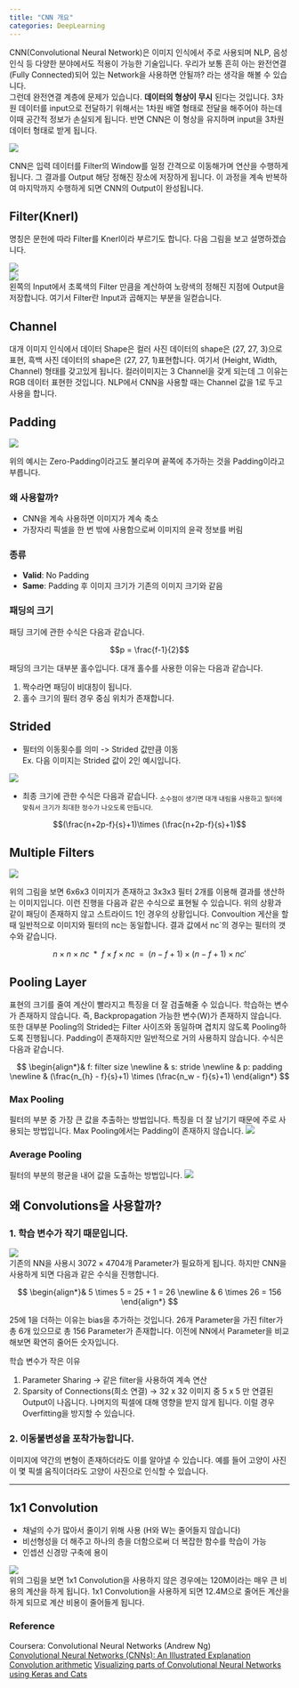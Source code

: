 ```yaml
---
title: "CNN 개요"
categories: DeepLearning
---
```

CNN(Convolutional Neural Network)은 이미지 인식에서 주로 사용되며 NLP, 음성 인식 등 다양한 분야에서도 적용이 가능한 기술입니다. 우리가 보통 흔히 아는 완전연결(Fully Connected)되어 있는 Network을 사용하면 안될까? 라는 생각을 해볼 수 있습니다. <br>
그런데 완전연결 계층에 문제가 있습니다. **데이터의 형상이 무시** 된다는 것입니다. 3차원 데이터를 input으로 전달하기 위해서는 1차원 배열 형태로 전달을 해주어야 하는데 이때 공간적 정보가 손실되게 됩니다. 반면 CNN은 이 형상을 유지하며 input을 3차원 데이터 형태로 받게 됩니다. 

<img src="/assets/images/CNN.gif">

CNN은 입력 데이터를 Filter의 Window를 일정 간격으로 이동해가며 연산을 수행하게 됩니다. 그 결과를 Output 해당 정해진 장소에 저장하게 됩니다. 이 과정을 계속 반복하여 마지막까지 수행하게 되면 CNN의 Output이 완성됩니다.

## Filter(Knerl)
명칭은 문헌에 따라 Filter를 Knerl이라 부르기도 합니다. 다음 그림을 보고 설명하겠습니다.

<img src="/assets/images/filter1.png"><br>
<img src="/assets/images/filter2.png"><br>
왼쪽의 Input에서 초록색의 Filter 만큼을 계산하여 노랑색의 정해진 지점에 Output을 저장합니다. 여기서 Filter란 Input과 곱해지는 부분을 일컫습니다.

## Channel
대개 이미지 인식에서 데이터 Shape은 컬러 사진 데이터의 shape은 (27, 27, 3)으로 표현, 흑백 사진 데이터의 shape은 (27, 27, 1)표현합니다. 여기서 (Height, Width, Channel) 형태를 갖고있게 됩니다. 컬러이미지는 3 Channel을 갖게 되는데 그 이유는 RGB 데이터 표현한 것입니다. NLP에서 CNN을 사용할 때는 Channel 값을 1로 두고 사용을 합니다.

## Padding
<img src="/assets/images/padding_example.PNG">

위의 예시는 Zero-Padding이라고도 불리우며 끝쪽에 추가하는 것을 Padding이라고 부릅니다.

### 왜 사용할까?
- CNN을 계속 사용하면 이미지가 계속 축소
- 가장자리 픽셀을 한 번 밖에 사용함으로써 이미지의 윤곽 정보를 버림

### 종류
- **Valid**: No Padding
- **Same**: Padding 후 이미지 크기가 기존의 이미지 크기와 같음

### 패딩의 크기
패딩 크기에 관한 수식은 다음과 같습니다. 

$$p = \frac{f-1}{2}$$

패딩의 크기는 대부분 홀수입니다. 대개 홀수를 사용한 이유는 다음과 같습니다.
1. 짝수라면 패딩이 비대칭이 됩니다.
2. 홀수 크기의 필터 경우 중심 위치가 존재합니다.

## Strided

- 필터의 이동횟수를 의미 -> Strided 값만큼 이동<br>
  Ex. 다음 이미지는 Strided 값이 2인 예시입니다.<br>
<img src="/assets/images/no_padding_strides.gif">

- 최종 크기에 관한 수식은 다음과 같습니다.
<sub>소수점이 생기면 대개 내림을 사용하고 필터에 맞춰서 크기가 최대한 정수가 나오도록 만듭니다.</sub>
  
$$(\frac{n+2p-f}{s}+1)\times (\frac{n+2p-f}{s}+1)$$

## Multiple Filters
<img src="/assets/images/multiple_filters.PNG">

위의 그림을 보면 6x6x3 이미지가 존재하고 3x3x3 필터 2개를 이용해 결과를 생산하는 이미지입니다.
이런 진행을 다음과 같은 수식으로 표현될 수 있습니다. 위의 상황과 같이 패딩이 존재하지 않고 스트라이드 1인 경우의 상황입니다.
Convoultion 게산을 할 때 일반적으로 이미지와 필터의 nc는 동일합니다. 결과 값에서 nc`의 경우는 필터의 갯수와 같습니다.

$$n\times n \times nc \enspace \ast \enspace f\times f \times nc \enspace= \enspace(n-f+1)\times (n-f+1)\times n{c}'$$

## Pooling Layer
표현의 크기를 줄여 계산이 빨라지고 특징을 더 잘 검출해줄 수 있습니다. 학습하는 변수가 존재하지 않습니다. 즉, Backpropagation 가능한 변수(W)가 존재하지 않습니다.
또한 대부분 Pooling의 Strided는 Filter 사이즈와 동일하며 겹치지 않도록 Pooling하도록 진행됩니다. Padding이 존재하지만 일반적으로 거의 사용하지 않습니다. 수식은 다음과 같습니다.

$$
\begin{align*}&
f: filter size \newline &
s: stride \newline &
p: padding \newline &
(\frac{n_{h} - f}{s}+1) \times  (\frac{n_w - f}{s}+1)
\end{align*}
$$

### Max Pooling
필터의 부분 중 가장 큰 값을 추출하는 방법입니다. 특징을 더 잘 남기기 때문에 주로 사용되는 방법입니다.
Max Pooling에서는 Padding이 존재하지 않습니다.
<img src="/assets/images/max_pooling.PNG">

### Average Pooling
필터의 부분의 평균을 내어 값을 도출하는 방법입니다.
<img src="/assets/images/average_pooling.PNG">

## 왜 Convolutions을 사용할까?
### 1. 학습 변수가 작기 때문입니다.
<img src="/assets/images/why_cnn.PNG"><br>
기존의 NN을 사용시 $3072 \times 4704$개 Parameter가 필요하게 됩니다. 하지만 CNN을 사용하게 되면 다음과 같은 수식을 진행합니다.

$$
\begin{align*}&
5 \times 5 = 25 + 1 = 26 \newline &
6 \times 26 = 156 
\end{align*}
$$

25에 1을 더하는 이유는 bias을 추가하는 것입니다. 26개 Parameter을 가진 filter가 총 6개 있으므로 총 156 Parameter가 존재합니다.
이전에 NN에서 Parameter을 비교해보면 확연히 줄어든 숫자입니다.

학습 변수가 작은 이유
1. Parameter Sharing -> 같은 filter을 사용하여 계속 연산
2. Sparsity of Connections(희소 연결) -> 32 x 32 이미지 중 5 x 5 만  연결된 Output이 나옵니다. 나머지의 픽셀에 대해 영향을 받지 않게 됩니다. 이럴 경우 Overfitting을 방지할 수 있습니다.

### 2. 이동불변성을 포착가능합니다.
이미지에 약간의 변형이 존재하더라도 이를 알아낼 수 있습니다. 예를 들어 고양이 사진이 몇 픽셀 움직이더라도 고양이 사진으로 인식할 수 있습니다.


--------------------------------

## 1x1 Convolution
- 채널의 수가 많아서 줄이기 위해 사용 (H와 W는 줄어들지 않습니다)
- 비선형성을 더 해주고 하나의 층을 더함으로써 더 복잡한 함수를 학습이 가능
- 인셉션 신경망 구축에 용이

<img src="/assets/images/1x1_cnn.jpg"><br>
위의 그림을 보면 1x1 Convolution을 사용하지 않은 경우에는 120M이라는 매우 큰 비용의 계산을 하게 됩니다. 
1x1 Convolution을 사용하게 되면 12.4M으로 줄어든 계산을 하게 되므로 계산 비용이 줄어들게 됩니다.



### Reference
Coursera:  Convolutional Neural Networks (Andrew Ng)<br>
[Convolutional Neural Networks (CNNs): An Illustrated Explanation](https://blog.xrds.acm.org/2016/06/convolutional-neural-networks-cnns-illustrated-explanation/)<br>
[Convolution arithmetic](https://github.com/vdumoulin/conv_arithmetic)
[Visualizing parts of Convolutional Neural Networks using Keras and Cats](https://hackernoon.com/visualizing-parts-of-convolutional-neural-networks-using-keras-and-cats-5cc01b214e59)